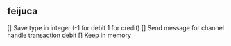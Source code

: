 ## feijuca

[] Save type in integer (-1 for debit 1 for credit)
[] Send message for channel handle transaction debit
[] Keep in memory
